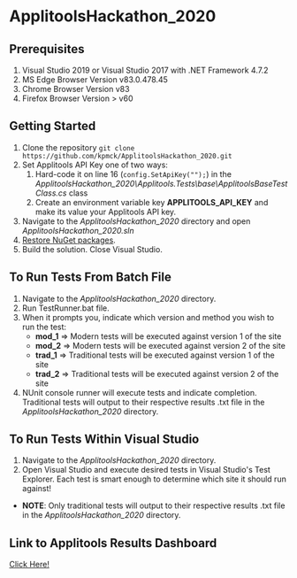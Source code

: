 # ApplitoolsHackathon_2020
## Prerequisites
1. Visual Studio 2019 or Visual Studio 2017 with .NET Framework 4.7.2
2. MS Edge Browser Version v83.0.478.45
3. Chrome Browser Version v83
4. Firefox Browser Version > v60

## Getting Started
1. Clone the repository `git clone https://github.com/kpmck/ApplitoolsHackathon_2020.git`
2. Set Applitools API Key one of two ways: 
    1. Hard-code it on line 16 (`config.SetApiKey("");`) in the *ApplitoolsHackathon_2020\Applitools.Tests\base\ApplitoolsBaseTestClass.cs* class 
    2. Create an environment variable key **APPLITOOLS_API_KEY** and make its value your Applitools API key.
3. Navigate to the *ApplitoolsHackathon_2020* directory and open *ApplitoolsHackathon_2020.sln* 
4. [Restore NuGet packages](https://docs.microsoft.com/en-us/nuget/consume-packages/package-restore#:~:text=Enable%20package%20restore%20by%20choosing,and%20select%20Restore%20NuGet%20Packages.).
5. Build the solution. Close Visual Studio.

## To Run Tests From Batch File
1. Navigate to the *ApplitoolsHackathon_2020* directory.
2. Run TestRunner.bat file.
3. When it prompts you, indicate which version and method you wish to run the test:
    - **mod_1** => Modern tests will be executed against version 1 of the site
    - **mod_2** => Modern tests will be executed against version 2 of the site
    - **trad_1** => Traditional tests will be executed against version 1 of the site
    - **trad_2** => Traditional tests will be executed against version 2 of the site
4. NUnit console runner will execute tests and indicate completion. Traditional tests will output to their respective results .txt file in the *ApplitoolsHackathon_2020* directory.  
  
## To Run Tests Within Visual Studio
1. Navigate to the *ApplitoolsHackathon_2020* directory.
2. Open Visual Studio and execute desired tests in Visual Studio's Test Explorer. Each test is smart enough to determine which site it should run against!
- **NOTE**: Only traditional tests will output to their respective results .txt file in the *ApplitoolsHackathon_2020* directory.

## Link to Applitools Results Dashboard
[Click Here!](https://eyes.applitools.com/app/test-results/00000251810797155971?accountId=Zsy_AH1idUW9od97n7Ui9Q~~&display=gallery&top=00000251810797101103%286%29)
